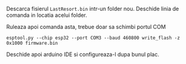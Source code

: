 Descarca fisierul ``LastResort.bin`` intr-un folder nou. Deschide linia de comanda in locatia acelui folder.

Ruleaza apoi comanda asta, trebue doar sa schimbi portul COM 

```esptool.py --chip esp32 --port COM3 --baud 460800 write_flash -z 0x1000 firmware.bin```

Deschide apoi arduino IDE si configureaza-l dupa bunul plac.
